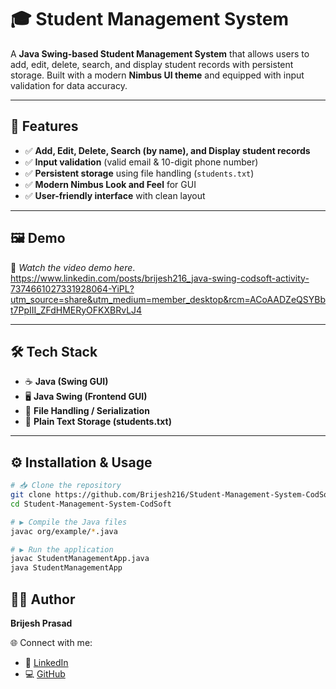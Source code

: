 # 🎓 Student Management System

A **Java Swing-based Student Management System** that allows users to add, edit, delete, search, and display student records with persistent storage. Built with a modern **Nimbus UI theme** and equipped with input validation for data accuracy.  

---

## 🚀 Features  
- ✅ **Add, Edit, Delete, Search (by name), and Display student records**  
- ✅ **Input validation** (valid email & 10-digit phone number)  
- ✅ **Persistent storage** using file handling (`students.txt`)  
- ✅ **Modern Nimbus Look and Feel** for GUI  
- ✅ **User-friendly interface** with clean layout  

---

## 🖼️ Demo  
🎥 *Watch the video demo here*.  
https://www.linkedin.com/posts/brijesh216_java-swing-codsoft-activity-7374661027331928064-YiPL?utm_source=share&utm_medium=member_desktop&rcm=ACoAADZeQSYBbt7PpIII_ZFdHMERyOFKXBRvLJ4

---

## 🛠️ Tech Stack  
- ☕ **Java (Swing GUI)**  
- 🖥️ **Java Swing (Frontend GUI)**  
- 📂 **File Handling / Serialization**  
- 📝 **Plain Text Storage (students.txt)**  

---

## ⚙️ Installation & Usage  

```bash
# 📥 Clone the repository
git clone https://github.com/Brijesh216/Student-Management-System-CodSoft.git
cd Student-Management-System-CodSoft

# ▶️ Compile the Java files
javac org/example/*.java

# ▶️ Run the application
javac StudentManagementApp.java
java StudentManagementApp
```
## 👨‍💻 Author  

**Brijesh Prasad**  

🌐 Connect with me:  
- 🔗 [LinkedIn](https://www.linkedin.com/in/brijesh216)  
- 💻 [GitHub](https://github.com/brijesh216)  
